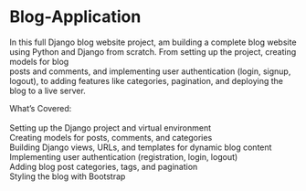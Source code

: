# Blog-Application

In this full Django blog website project, am building a complete blog website using Python and Django from scratch. From setting up the project, creating models for blog
<br>posts and comments, and implementing user authentication (login, signup, logout), to adding features like categories, pagination, and deploying the blog to a live server.<br>

What’s Covered:<br><br>
Setting up the Django project and virtual environment<br>
Creating models for posts, comments, and categories<br>
Building Django views, URLs, and templates for dynamic blog content<br>
Implementing user authentication (registration, login, logout)<br>
Adding blog post categories, tags, and pagination<br>
Styling the blog with Bootstrap

